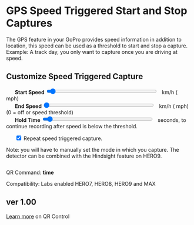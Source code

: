 # GPS Speed Triggered Start and Stop Captures

<script src="../../jquery.min.js"></script>
<script src="../../qrcodeborder.js"></script>
<style>
        #qrcode{
            width: 100%;
        }
        div{
            width: 100%;
            display: inline-block;
        }
</style>

The GPS feature in your GoPro provides speed information in addition to location, this speed can be used as a threshold to start and stop a capture.  Example: A track day, you only want to capture once you are driving at speed.

## Customize Speed Triggered Capture

&nbsp;&nbsp;&nbsp;&nbsp;&nbsp;&nbsp;**Start Speed** <input type="range" style="width: 300px;" id="snstvty" name="snstvty" min="1" max="162" value="6"><label for="snstvty"></label>&nbsp;&nbsp;<b id="snstvtytext"></b> km/h (<b id="snstvtymph"></b> mph)<br>
&nbsp;&nbsp;&nbsp;&nbsp;&nbsp;&nbsp;**End Speed** <input type="range" style="width: 300px;" id="esnstvty" name="esnstvty" min="0" max="162" value="0"><label for="esnstvty"></label>&nbsp;&nbsp;<b id="esnstvtytext"></b> km/h (<b id="esnstvtymph"></b> mph) (0 = off or speed threshold)<br>
&nbsp;&nbsp;&nbsp;&nbsp;&nbsp;&nbsp;**Hold Time** <input type="range" style="width: 300px;" id="hold" name="hold" min="0" max="120" value="5"><label for="hold"></label>&nbsp;&nbsp;<b id="holdtext"></b> seconds, to continue recording after speed is below the threshold.<br> 

&nbsp;&nbsp;&nbsp;&nbsp;&nbsp;&nbsp;<input type="checkbox" id="repeat" name="repeat" checked> 
<label for="repeat">Repeat speed triggered capture.</label><br>

Note: you will have to manually set the mode in which you capture.  The detector can be combined with the Hindsight feature on HERO9. 
 
<center>
<div id="qrcode"></div>
<br>
</center>

QR Command: <b id="qrtext">time</b><br>

Compatibility: Labs enabled HERO7, HERO8, HERO9 and MAX 
        
## ver 1.00
[Learn more](..) on QR Control

<script>
var once = true;
var qrcode;
var cmd = "oC";
var lasttimecmd = "";
var changed = true;

function makeQR() 
{	
  if(once === true)
  {
    qrcode = new QRCode(document.getElementById("qrcode"), 
    {
      text : "!oMBURN=\"\"",
      width : 360,
      height : 360,
      correctLevel : QRCode.CorrectLevel.M
    });
    once = false;
  }
}

function timeLoop()
{
  if(document.getElementById("snstvty") !== null)
  {
	var snstvty = parseInt(document.getElementById("snstvty").value);	
	document.getElementById("snstvtytext").innerHTML = snstvty;
	
	var smph = Math.trunc(snstvty * 0.6213712 * 10)/10.0;	
	document.getElementById("snstvtymph").innerHTML = smph;
	
	var esnstvty = parseInt(document.getElementById("esnstvty").value);	
	document.getElementById("esnstvtytext").innerHTML = esnstvty;	
	
	var emph = Math.trunc(esnstvty * 0.6213712 * 10)/10.0;	
	document.getElementById("esnstvtymph").innerHTML = emph;
			
	//var delay = parseInt(document.getElementById("delay").value);	
	//document.getElementById("delaytext").innerHTML = delay;	
	
	var hold = parseInt(document.getElementById("hold").value);	
	document.getElementById("holdtext").innerHTML = hold;	
		
	cmd = "!SK" + snstvty;
	
	if(esnstvty > 0 && esnstvty != snstvty) cmd = cmd + "-" + esnstvty;
	//if(delay > 0) cmd = cmd + 'D' + delay;
	if(hold > 0) cmd = cmd + 'H' + hold;	
	
    if(document.getElementById("repeat") !== null)
    {
      if(document.getElementById("repeat").checked === true)
      {
        cmd = cmd + "!R";
      }
    }
  }
  
  qrcode.clear(); 
  qrcode.makeCode(cmd);
  
  if(cmd != lasttimecmd)
  {
	changed = true;
	lasttimecmd = cmd;
  }
	
  if(changed === true)
  {
	document.getElementById("qrtext").innerHTML = cmd;
	changed = false;
  }
  
  var t = setTimeout(timeLoop, 100);
}

function myReloadFunction() {
  location.reload();
}

makeQR();
timeLoop();


</script>
